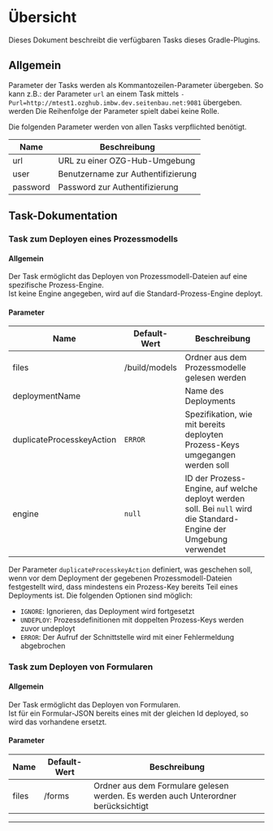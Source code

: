 # Übersicht

Dieses Dokument beschreibt die verfügbaren Tasks dieses Gradle-Plugins.

## Allgemein

Parameter der Tasks werden als Kommantozeilen-Parameter übergeben. So kann z.B.: der Parameter `url`
an einem Task mittels `-Purl=http://mtest1.ozghub.imbw.dev.seitenbau.net:9081` übergeben. werden Die
Reihenfolge der Parameter spielt dabei keine Rolle.

Die folgenden Parameter werden von allen Tasks verpflichted benötigt.

| **Name** | **Beschreibung**                   |
| -------- | ---------------------------------- |
| url      | URL zu einer OZG-Hub-Umgebung      |
| user     | Benutzername zur Authentifizierung |
| password | Password zur Authentifizierung     |

## Task-Dokumentation

### Task zum Deployen eines Prozessmodells

#### Allgemein

Der Task ermöglicht das Deployen von Prozessmodell-Dateien auf eine spezifische
Prozess-Engine.<br />
Ist keine Engine angegeben, wird auf die Standard-Prozess-Engine deployt.

#### Parameter

| **Name**                   | **Default-Wert** | **Beschreibung**                   |
| -------------------------- | ---------------- | ---------------------------------- |
| files                      | /build/models    | Ordner aus dem Prozessmodelle gelesen werden |
| deploymentName             |                  | Name des Deployments |
| duplicateProcesskeyAction  | `ERROR`          | Spezifikation, wie mit bereits deployten Prozess-Keys umgegangen werden soll |
| engine                     | `null`           | ID der Prozess-Engine, auf welche deployt werden soll. Bei `null` wird die Standard-Engine der Umgebung verwendet |

Der Parameter `duplicateProcesskeyAction` definiert, was geschehen soll, wenn vor dem Deployment der
gegebenen Prozessmodell-Dateien festgestellt wird, dass mindestens ein Prozess-Key bereits Teil
eines Deployments ist. Die folgenden Optionen sind möglich:

- `IGNORE`: Ignorieren, das Deployment wird fortgesetzt
- `UNDEPLOY`: Prozessdefinitionen mit doppelten Prozess-Keys werden zuvor undeployt
- `ERROR`: Der Aufruf der Schnittstelle wird mit einer Fehlermeldung abgebrochen

### Task zum Deployen von Formularen

#### Allgemein

Der Task ermöglicht das Deployen von Formularen.<br />
Ist für ein Formular-JSON bereits eines mit der gleichen Id deployed, so wird das vorhandene ersetzt.

#### Parameter
| **Name**                   | **Default-Wert** | **Beschreibung**                   |
| -------------------------- | ---------------- | ---------------------------------- |
| files                      | /forms           | Ordner aus dem Formulare gelesen werden. Es werden auch Unterordner berücksichtigt |

---------------------------------------------------------------------------------------------------
